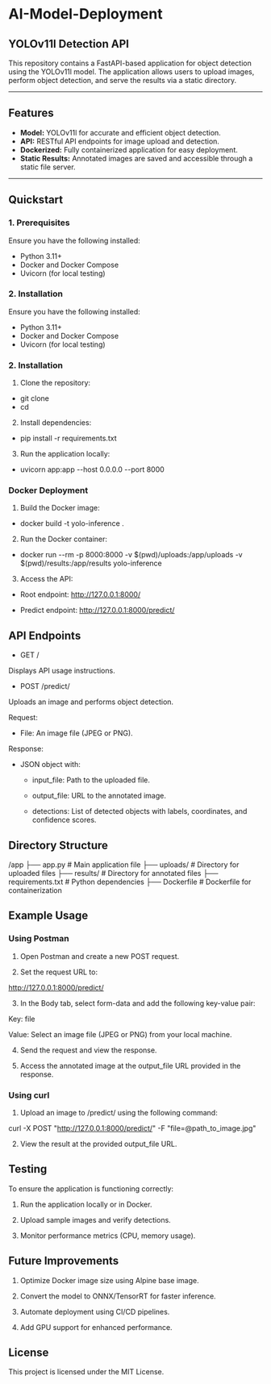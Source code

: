 # AI-Model-Deployment

## YOLOv11l Detection API

This repository contains a FastAPI-based application for object detection using the YOLOv11l model. The application allows users to upload images, perform object detection, and serve the results via a static directory.

---

## Features
- **Model:** YOLOv11l for accurate and efficient object detection.
- **API:** RESTful API endpoints for image upload and detection.
- **Dockerized:** Fully containerized application for easy deployment.
- **Static Results:** Annotated images are saved and accessible through a static file server.

---

## Quickstart

### 1. Prerequisites
Ensure you have the following installed:
- Python 3.11+
- Docker and Docker Compose
- Uvicorn (for local testing)

### 2. Installation

Ensure you have the following installed:

- Python 3.11+
- Docker and Docker Compose
- Uvicorn (for local testing)

### 2. Installation

1. Clone the repository:

- git clone <repository-url>
- cd <repository-directory>

2. Install dependencies:

- pip install -r requirements.txt

3. Run the application locally:

- uvicorn app:app --host 0.0.0.0 --port 8000

### Docker Deployment

1. Build the Docker image:

- docker build -t yolo-inference .

2. Run the Docker container:

- docker run --rm -p 8000:8000 -v $(pwd)/uploads:/app/uploads -v $(pwd)/results:/app/results yolo-inference

3. Access the API:

- Root endpoint: http://127.0.0.1:8000/

- Predict endpoint: http://127.0.0.1:8000/predict/

## API Endpoints

- GET /

Displays API usage instructions.

- POST /predict/

Uploads an image and performs object detection.

Request:

* File: An image file (JPEG or PNG).

Response:

* JSON object with:

  * input_file: Path to the uploaded file.

  * output_file: URL to the annotated image.

  * detections: List of detected objects with labels, coordinates, and confidence scores.

## Directory Structure

/app
├── app.py          # Main application file
├── uploads/        # Directory for uploaded files
├── results/        # Directory for annotated files
├── requirements.txt # Python dependencies
├── Dockerfile      # Dockerfile for containerization

## Example Usage

### Using Postman

1. Open Postman and create a new POST request.

2. Set the request URL to:

http://127.0.0.1:8000/predict/

3. In the Body tab, select form-data and add the following key-value pair:

Key: file

Value: Select an image file (JPEG or PNG) from your local machine.

4. Send the request and view the response.

5. Access the annotated image at the output_file URL provided in the response.

### Using curl

1. Upload an image to /predict/ using the following command:

curl -X POST "http://127.0.0.1:8000/predict/" -F "file=@path_to_image.jpg"

2. View the result at the provided output_file URL.

## Testing

To ensure the application is functioning correctly:

1. Run the application locally or in Docker.

2. Upload sample images and verify detections.

3. Monitor performance metrics (CPU, memory usage).

## Future Improvements

1. Optimize Docker image size using Alpine base image.

2. Convert the model to ONNX/TensorRT for faster inference.

3. Automate deployment using CI/CD pipelines.

4. Add GPU support for enhanced performance.

## License

This project is licensed under the MIT License.


